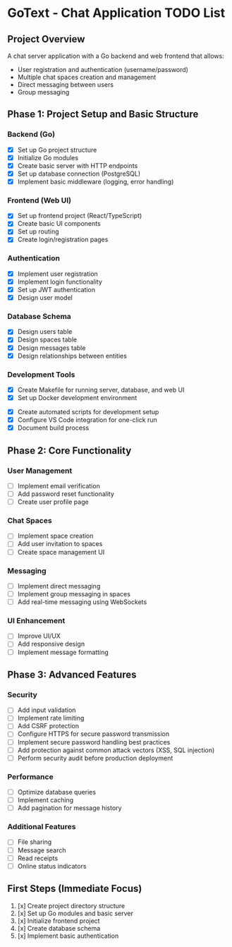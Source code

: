 # GoText - Chat Application TODO List

## Project Overview

A chat server application with a Go backend and web frontend that allows:

- User registration and authentication (username/password)
- Multiple chat spaces creation and management
- Direct messaging between users
- Group messaging

## Phase 1: Project Setup and Basic Structure

### Backend (Go)

- [x] Set up Go project structure
- [x] Initialize Go modules
- [x] Create basic server with HTTP endpoints
- [x] Set up database connection (PostgreSQL)
- [x] Implement basic middleware (logging, error handling)

### Frontend (Web UI)

- [x] Set up frontend project (React/TypeScript)
- [x] Create basic UI components
- [x] Set up routing
- [x] Create login/registration pages

### Authentication

- [x] Implement user registration
- [x] Implement login functionality
- [x] Set up JWT authentication
- [x] Design user model

### Database Schema

- [x] Design users table
- [x] Design spaces table
- [x] Design messages table
- [x] Design relationships between entities

### Development Tools

- [x] Create Makefile for running server, database, and web UI
- [x] Set up Docker development environment
<!-- - [ ] Add database migration scripts -->
- [x] Create automated scripts for development setup
- [x] Configure VS Code integration for one-click run
- [x] Document build process

## Phase 2: Core Functionality

### User Management

- [ ] Implement email verification
- [ ] Add password reset functionality
- [ ] Create user profile page

### Chat Spaces

- [ ] Implement space creation
- [ ] Add user invitation to spaces
- [ ] Create space management UI

### Messaging

- [ ] Implement direct messaging
- [ ] Implement group messaging in spaces
- [ ] Add real-time messaging using WebSockets

### UI Enhancement

- [ ] Improve UI/UX
- [ ] Add responsive design
- [ ] Implement message formatting

## Phase 3: Advanced Features

### Security

- [ ] Add input validation
- [ ] Implement rate limiting
- [ ] Add CSRF protection
- [ ] Configure HTTPS for secure password transmission
- [ ] Implement secure password handling best practices
- [ ] Add protection against common attack vectors (XSS, SQL injection)
- [ ] Perform security audit before production deployment

### Performance

- [ ] Optimize database queries
- [ ] Implement caching
- [ ] Add pagination for message history

### Additional Features

- [ ] File sharing
- [ ] Message search
- [ ] Read receipts
- [ ] Online status indicators

## First Steps (Immediate Focus)

1. [x] Create project directory structure
2. [x] Set up Go modules and basic server
3. [x] Initialize frontend project
4. [x] Create database schema
5. [x] Implement basic authentication
